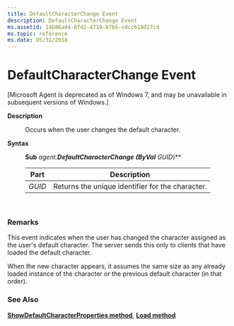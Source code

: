 ```yaml
---
title: DefaultCharacterChange Event
description: DefaultCharacterChange Event
ms.assetid: 14b86a44-8fd2-4719-b7b5-cdcc618d27cd
ms.topic: reference
ms.date: 05/31/2018
---
```


# DefaultCharacterChange Event

\[Microsoft Agent is deprecated as of Windows 7, and may be unavailable in subsequent versions of Windows.\]

<dl> <dt>

<span id="Description"></span><span id="description"></span><span id="DESCRIPTION"></span>**Description**
</dt> <dd>

Occurs when the user changes the default character.

</dd> <dt>

<span id="Syntax"></span><span id="syntax"></span><span id="SYNTAX"></span>**Syntax**
</dt> <dd>

**Sub** *agent.***DefaultCharacterChange** **(ByVal** *GUID***)**



| Part   | Description                                      |
|--------|--------------------------------------------------|
| *GUID* | Returns the unique identifier for the character. |



 

</dd> </dl>

### Remarks

This event indicates when the user has changed the character assigned as the user's default character. The server sends this only to clients that have loaded the default character.

When the new character appears, it assumes the same size as any already loaded instance of the character or the previous default character (in that order).

### See Also

[**ShowDefaultCharacterProperties method**](showdefaultcharacterproperties-method.md), [**Load method**](load-method.md)


 

 




